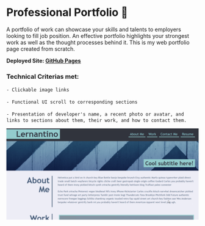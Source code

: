 # Professional Portfolio :bust_in_silhouette:

A portfolio of work can showcase your skills and talents to employers looking to fill job position. An effective portfolio highlights your strongest work as well as the thought processes behind it. This is my web portfolio page created from scratch.

**Deployed Site: [GitHub Pages](https://pages.github.com/)**

### **Technical Criterias met:**
```
- Clickable image links

- Functional UI scroll to corresponding sections

- Presentation of developer's name, a recent photo or avatar, and links to sections about them, their work, and how to contact them.
```
![Image of Project](./images/hw.png)
